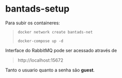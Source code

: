 # bantads-setup

Para subir os containeres: 
> `docker network create bantads-net`
> 
> `docker-compose up -d`

Interface do RabbitMQ pode ser acessado através de 
> http://localhost:15672

Tanto o usuario quanto a senha são **guest**.
